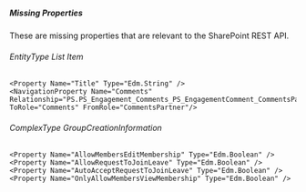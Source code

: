 ##### Missing Properties

These are missing properties that are relevant to the SharePoint REST API.

###### EntityType List Item

```
<Property Name="Title" Type="Edm.String" />
<NavigationProperty Name="Comments" Relationship="PS.PS_Engagement_Comments_PS_EngagementComment_CommentsPartner" ToRole="Comments" FromRole="CommentsPartner"/>
```

###### ComplexType GroupCreationInformation

```
<Property Name="AllowMembersEditMembership" Type="Edm.Boolean" />
<Property Name="AllowRequestToJoinLeave" Type="Edm.Boolean" />
<Property Name="AutoAcceptRequestToJoinLeave" Type="Edm.Boolean" />
<Property Name="OnlyAllowMembersViewMembership" Type="Edm.Boolean" />
```